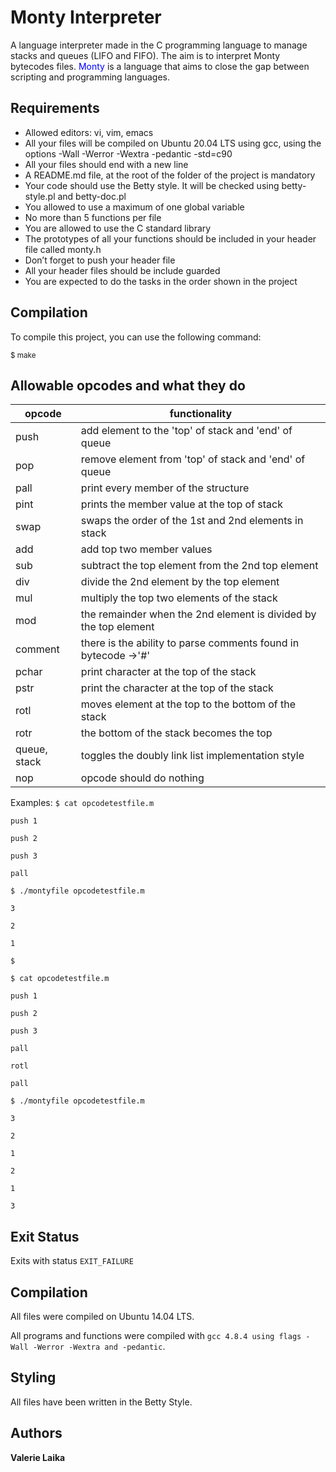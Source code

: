 # Monty Interpreter
A language interpreter made in the C programming language to manage stacks and queues (LIFO and FIFO). The aim is to interpret Monty bytecodes files. <span style="color: blue;">Monty</span> is a language that aims to close the gap between scripting and programming languages.
## Requirements
- Allowed editors: vi, vim, emacs
- All your files will be compiled on Ubuntu 20.04 LTS using gcc, using the options -Wall -Werror -Wextra -pedantic -std=c90
- All your files should end with a new line
- A README.md file, at the root of the folder of the project is mandatory
- Your code should use the Betty style. It will be checked using betty-style.pl and betty-doc.pl
- You allowed to use a maximum of one global variable
- No more than 5 functions per file
- You are allowed to use the C standard library
- The prototypes of all your functions should be included in your header file called monty.h
- Don’t forget to push your header file
- All your header files should be include guarded
- You are expected to do the tasks in the order shown in the project
## Compilation
To compile this project, you can use the following command:

<sub>$ make</sub>
## Allowable opcodes and what they do
|opcode	| functionality|
|------ | -------------|
|push | add element to the 'top' of stack and 'end' of queue|
|pop | remove element from 'top' of stack and 'end' of queue|
|pall | print every member of the structure|
|pint | prints the member value at the top of stack|
|swap | swaps the order of the 1st and 2nd elements in stack|
|add | add top two member values|
|sub | subtract the top element from the 2nd top element|
|div | divide the 2nd element by the top element|
|mul | multiply the top two elements of the stack|
|mod | the remainder when the 2nd element is divided by the top element|
|comment | there is the ability to parse comments found in bytecode ->'#'|
|pchar | print character at the top of the stack|
|pstr | print the character at the top of the stack|
|rotl | moves element at the top to the bottom of the stack|
|rotr | the bottom of the stack becomes the top|
|queue, stack | toggles the doubly link list implementation style|
|nop | opcode should do nothing|

Examples: `$ cat opcodetestfile.m`

`push 1`

`push 2`

`push 3`

`pall`

`$ ./montyfile opcodetestfile.m`

`3`

`2`

`1`

`$`

`$ cat opcodetestfile.m`

`push 1`

`push 2`

`push 3`

`pall`

`rotl`

`pall`

`$ ./montyfile opcodetestfile.m`

`3`

`2`

`1`

`2`

`1`

`3`
## Exit Status
Exits with status 
`EXIT_FAILURE`
## Compilation
All files were compiled on Ubuntu 14.04 LTS.

All programs and functions were compiled with `gcc 4.8.4 using flags -Wall -Werror -Wextra and -pedantic`.
## Styling
All files have been written in the Betty Style.
## Authors
**Valerie Laika**
